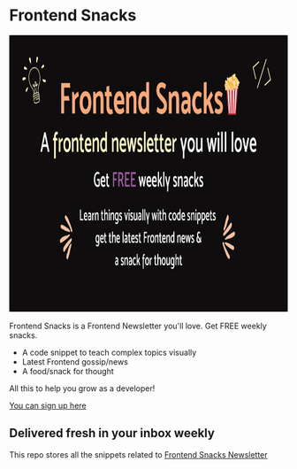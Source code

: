 # Frontend Snacks

<a href="https://frontendsnacks.dev/?utm_source=github&utm_medium=frontendsnacks-repo" target="_blank">
  <img src="/og-default.png" width="1100" height="500" />
</a>

Frontend Snacks is a Frontend Newsletter you'll love. Get FREE weekly snacks.

- A code snippet to teach complex topics visually
- Latest Frontend gossip/news
- A food/snack for thought

All this to help you grow as a developer!

<a href="https://frontendsnacks.dev/?utm_source=github&utm_medium=frontendsnacks-repo">You can sign up here</a>

## Delivered fresh in your inbox weekly

This repo stores all the snippets related to <a href="https://frontendsnacks.dev/?utm_source=github&utm_medium=frontendsnacks-repo">Frontend Snacks Newsletter</a>

